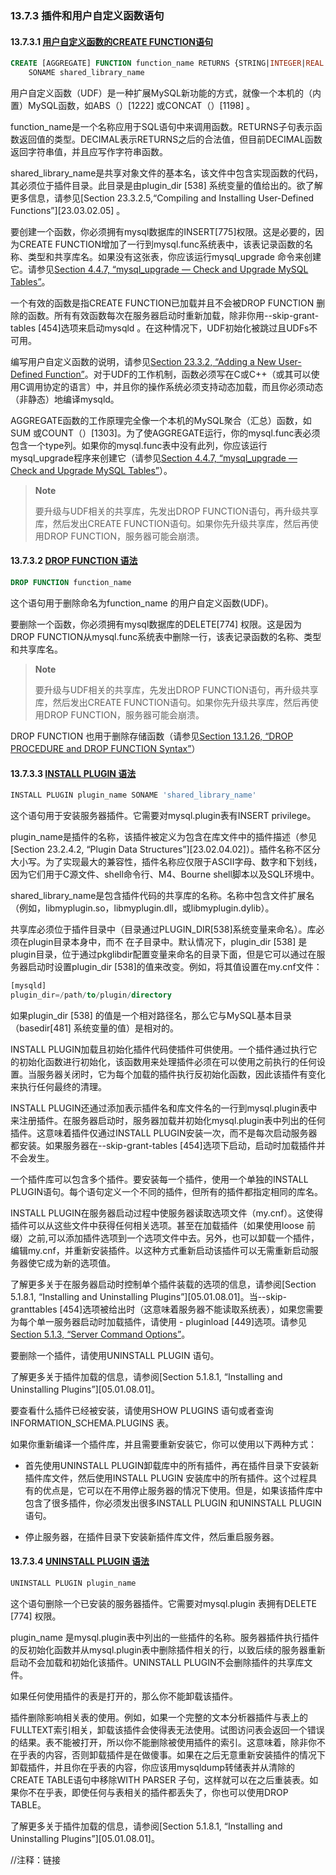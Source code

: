 ### 13.7.3 插件和用户自定义函数语句

#### 13.7.3.1 [用户自定义函数的CREATE FUNCTION语句](#13.7.3.1)

```sql
CREATE [AGGREGATE] FUNCTION function_name RETURNS {STRING|INTEGER|REAL|DECIMAL}
    SONAME shared_library_name
```
 
 用户自定义函数（UDF）是一种扩展MySQL新功能的方式，就像一个本机的（内置）MySQL函数，如ABS（）[1222] 或CONCAT（）[1198] 。

function_name是一个名称应用于SQL语句中来调用函数。RETURNS子句表示函数返回值的类型。DECIMAL表示RETURNS之后的合法值，但目前DECIMAL函数返回字符串值，并且应写作字符串函数。

shared_library_name是共享对象文件的基本名，该文件中包含实现函数的代码，其必须位于插件目录。此目录是由plugin_dir [538] 系统变量的值给出的。欲了解更多信息，请参见[Section 23.3.2.5,“Compiling and Installing User-Defined Functions”][23.03.02.05] 。

要创建一个函数，你必须拥有mysql数据库的INSERT[775]权限。这是必要的，因为CREATE FUNCTION增加了一行到mysql.func系统表中，该表记录函数的名称、类型和共享库名。如果没有这张表，你应该运行mysql_upgrade 命令来创建它。请参见[Section 4.4.7, “mysql_upgrade — Check and Upgrade MySQL Tables”][04.04.07]。

一个有效的函数是指CREATE FUNCTION已加载并且不会被DROP FUNCTION 删除的函数。所有有效函数每次在服务器启动时重新加载，除非你用--skip-grant-tables [454]选项来启动mysqld 。在这种情况下，UDF初始化被跳过且UDFs不可用。

编写用户自定义函数的说明，请参见[Section 23.3.2, “Adding a New User-Defined Function”][23.03.02]。对于UDF的工作机制，函数必须写在C或C++（或其可以使用C调用协定的语言）中，并且你的操作系统必须支持动态加载，而且你必须动态（非静态）地编译mysqld。

AGGREGATE函数的工作原理完全像一个本机的MySQL聚合（汇总）函数，如SUM 或COUNT（）[1303]。为了使AGGREGATE运行，你的mysql.func表必须包含一个type列。如果你的mysql.func表中没有此列，你应该运行mysql_upgrade程序来创建它（请参见[Section 4.4.7, “mysql_upgrade — Check and Upgrade MySQL Tables”][04.04.07]）。

> **Note**
>
>要升级与UDF相关的共享库，先发出DROP FUNCTION语句，再升级共享库，然后发出CREATE FUNCTION语句。如果你先升级共享库，然后再使用DROP FUNCTION，服务器可能会崩溃。

#### 13.7.3.2 [DROP FUNCTION 语法](#13.7.3.2)

```sql
DROP FUNCTION function_name
```

这个语句用于删除命名为function_name 的用户自定义函数(UDF)。

要删除一个函数，你必须拥有mysql数据库的DELETE[774] 权限。这是因为DROP FUNCTION从mysql.func系统表中删除一行，该表记录函数的名称、类型和共享库名。

> **Note**
>
>要升级与UDF相关的共享库，先发出DROP FUNCTION语句，再升级共享库，然后发出CREATE FUNCTION语句。如果你先升级共享库，然后再使用DROP FUNCTION，服务器可能会崩溃。

DROP FUNCTION 也用于删除存储函数（请参见[Section 13.1.26, “DROP PROCEDURE and DROP FUNCTION Syntax”][13.01.26]）

#### 13.7.3.3 [INSTALL PLUGIN 语法](#13.7.3.3)

```sql
INSTALL PLUGIN plugin_name SONAME 'shared_library_name'
```

这个语句用于安装服务器插件。它需要对mysql.plugin表有INSERT privilege。

plugin_name是插件的名称，该插件被定义为包含在库文件中的插件描述（参见[Section 23.2.4.2, “Plugin Data Structures”][23.02.04.02]）。插件名称不区分大小写。为了实现最大的兼容性，插件名称应仅限于ASCII字母、数字和下划线，因为它们用于C源文件、shell命令行、M4、Bourne shell脚本以及SQL环境中。

shared_library_name是包含插件代码的共享库的名称。名称中包含文件扩展名（例如，libmyplugin.so，libmyplugin.dll，或libmyplugin.dylib）。

共享库必须位于插件目录中（目录通过PLUGIN_DIR[538]系统变量来命名）。库必须在plugin目录本身中，而不
在子目录中。默认情况下，plugin_dir [538] 是plugin目录，位于通过pkglibdir配置变量来命名的目录下面，但是它可以通过在服务器启动时设置plugin_dir [538]的值来改变。例如，将其值设置在my.cnf文件：

```sql
[mysqld]
plugin_dir=/path/to/plugin/directory
```

如果plugin_dir [538] 的值是一个相对路径名，那么它与MySQL基本目录（basedir[481] 系统变量的值）是相对的。

INSTALL PLUGIN加载且初始化插件代码使插件可供使用。一个插件通过执行它的初始化函数进行初始化，该函数用来处理插件必须在可以使用之前执行的任何设置。当服务器关闭时，它为每个加载的插件执行反初始化函数，因此该插件有变化来执行任何最终的清理。

INSTALL PLUGIN还通过添加表示插件名和库文件名的一行到mysql.plugin表中来注册插件。在服务器启动时，服务器加载并初始化mysql.plugin表中列出的任何插件。这意味着插件仅通过INSTALL PLUGIN安装一次，而不是每次启动服务器都安装。如果服务器在--skip-grant-tables [454]选项下启动，启动时加载插件并不会发生。

一个插件库可以包含多个插件。要安装每一个插件，使用一个单独的INSTALL PLUGIN语句。每个语句定义一个不同的插件，但所有的插件都指定相同的库名。

INSTALL PLUGIN在服务器启动过程中使服务器读取选项文件（my.cnf）。这使得插件可以从这些文件中获得任何相关选项。甚至在加载插件（如果使用loose 前缀）之前,可以添加插件选项到一个选项文件中去。另外，也可以卸载一个插件，编辑my.cnf，并重新安装插件。以这种方式重新启动该插件可以无需重新启动服务器使它成为新的选项值。

了解更多关于在服务器启动时控制单个插件装载的选项的信息，请参阅[Section 5.1.8.1, “Installing and Uninstalling Plugins”][05.01.08.01]。当--skip-granttables [454]选项被给出时（这意味着服务器不能读取系统表），如果您需要为每个单一服务器启动时加载插件，请使用 - pluginload [449]选项。请参见[Section 5.1.3, “Server Command Options”][05.01.03]。

要删除一个插件，请使用UNINSTALL PLUGIN 语句。

了解更多关于插件加载的信息，请参阅[Section 5.1.8.1, “Installing and Uninstalling Plugins”][05.01.08.01]。

要查看什么插件已经被安装，请使用SHOW PLUGINS 语句或者查询INFORMATION_SCHEMA.PLUGINS 表。

如果你重新编译一个插件库，并且需要重新安装它，你可以使用以下两种方式：

* 首先使用UNINSTALL PLUGIN卸载库中的所有插件，再在插件目录下安装新插件库文件，然后使用INSTALL PLUGIN 安装库中的所有插件。这个过程具有的优点是，它可以在不用停止服务器的情况下使用。但是，如果该插件库中包含了很多插件，你必须发出很多INSTALL PLUGIN 和UNINSTALL PLUGIN 语句。

* 停止服务器，在插件目录下安装新插件库文件，然后重启服务器。

#### 13.7.3.4 [UNINSTALL PLUGIN 语法](#13.7.3.4)

```sql
UNINSTALL PLUGIN plugin_name
```

这个语句删除一个已安装的服务器插件。它需要对mysql.plugin 表拥有DELETE [774] 权限。

plugin_name 是mysql.plugin表中列出的一些插件的名称。服务器插件执行插件的反初始化函数并从mysql.plugin表中删除插件相关的行，以致后续的服务器重新启动不会加载和初始化该插件。UNINSTALL PLUGIN不会删除插件的共享库文件。

如果任何使用插件的表是打开的，那么你不能卸载该插件。

插件删除影响相关表的使用。例如，如果一个完整的文本分析器插件与表上的FULLTEXT索引相关，卸载该插件会使得表无法使用。试图访问表会返回一个错误的结果。表不能被打开，所以你不能删除被使用插件的索引。这意味着，除非你不在乎表的内容，否则卸载插件是在做傻事。如果在之后无意重新安装插件的情况下卸载插件，并且你在乎表的内容，你应该用mysqldump转储表并从清除的CREATE TABLE语句中移除WITH PARSER 子句，这样就可以在之后重装表。如果你不在乎表，即使任何与表相关的插件都丢失了，你也可以使用DROP TABLE。

了解更多关于插件加载的信息，请参阅[Section 5.1.8.1, “Installing and Uninstalling Plugins”][05.01.08.01]。



//注释：链接

[04.04.07]: ./Chapter_04/04.04.07_mysql_upgrade_Check_and_Upgrade_MySQL_Tables.md
[23.03.02]: ./Chapter_23/23.03.02_Adding_a_New_User-Defined_Function.md
[13.01.26]: ./Chapter_13/13.01.26_DROP_PROCEDURE_and_DROP_FUNCTION_Syntax.md
[05.01.03]: ./Chapter_05/05.01.03_Server_Command_Options.md

